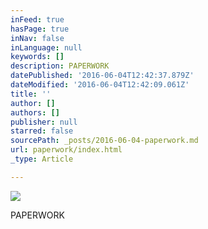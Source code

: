 ```yaml
---
inFeed: true
hasPage: true
inNav: false
inLanguage: null
keywords: []
description: PAPERWORK
datePublished: '2016-06-04T12:42:37.879Z'
dateModified: '2016-06-04T12:42:09.061Z'
title: ''
author: []
authors: []
publisher: null
starred: false
sourcePath: _posts/2016-06-04-paperwork.md
url: paperwork/index.html
_type: Article

---
```

![](https://the-grid-user-content.s3-us-west-2.amazonaws.com/c0de8a60-52c2-460d-9b36-c70d3c24e299.jpg)

PAPERWORK